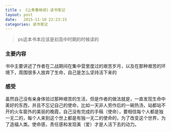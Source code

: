 ```yaml
---
title : 《让青春继续》读书笔记
layout: post
date:   2015-11-10 22:23:15
categories: 读书笔记
---
```


> ps这本书本应该是初高中时期的时候读的
### 主要内容

书中主要讲述了作者在二战期间在集中营里度过的艰苦岁月，以及在那种艰苦的环境下，周围很多人放弃了生命，自己是怎么坚持活下来的

### 感受

虽然自己没有亲身体验过那种艰苦的生活，但是作者的做法就是，一直发现生命中美好的东西，并且不忘记自己的使命，比如一天非人劳作后的一碗热汤，站都站不开的火车窗外的美丽的晚霞，自己没有完成的手稿（使命），要相信每个人都是独一无二的，每个人来到这个世上都是有独一无二的使命的，为了改变这个世界，为了造福人类。使命感，责任感和发现美（爱）才是人活下去的动力。
